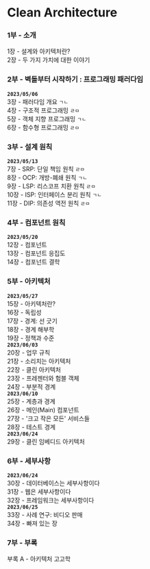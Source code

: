 # Clean Architecture


### 1부 - 소개
1장 - 설계와 아키텍처란?  
2장 - 두 가지 가치에 대한 이야기  

### 2부 - 벽돌부터 시작하기 : 프로그래밍 패러다임
**`2023/05/06`**  
3장 - 패러다임 개요 `ㄱㄴ`  
4장 - 구조적 프로그래밍 `ㄹㅁ`  
5장 - 객체 지향 프로그래밍 `ㄱㄴ`  
6장 - 함수형 프로그래밍 `ㄹㅁ`  

### 3부 - 설계 원칙
**`2023/05/13`**  
7장 - SRP: 단일 책임 원칙 `ㄹㅁ`  
8장 - OCP: 개방-폐쇄 원칙 `ㄱㄴ`  
9장 - LSP: 리스코프 치환 원칙 `ㄹㅁ`  
10장 - ISP: 인터페이스 분리 원칙 `ㄱㄴ`  
11장 - DIP: 의존성 역전 원칙 `ㄹㅁ`  

### 4부 - 컴포넌트 원칙
**`2023/05/20`**  
12장 - 컴포넌트  
13장 - 컴포넌트 응집도  
14장 - 컴포넌트 결학  

### 5부 - 아키텍처
**`2023/05/27`**  
15장 - 아키텍처란?  
16장 - 독립성  
17장 - 경계: 선 긋기  
18장 - 경계 해부학  
19장 - 정책과 수준  
**`2023/06/03`**  
20장 - 업무 규칙  
21장 - 소리치는 아키텍처  
22장 - 클린 아키텍처  
23장 - 프레젠터와 험블 객체  
24장 - 부분적 경계  
**`2023/06/10`**  
25장 - 계층과 경계  
26장 - 메인(Main) 컴포넌트  
27장 - '크고 작은 모든' 서비스들  
28장 - 테스트 경계  
**`2023/06/24`**  
29장 - 클린 임베디드 아키텍처  

### 6부 - 세부사항
**`2023/06/24`**  
30장 - 데이터베이스는 세부사항이다  
31장 - 웹은 세부사항이다  
32장 - 프레임워크는 세부사항이다  
**`2023/06/25`**  
33장 - 사례 연구: 비디오 판매  
34장 - 빠져 있는 장  

### 7부 - 부록
부록 A - 아키텍처 고고학

